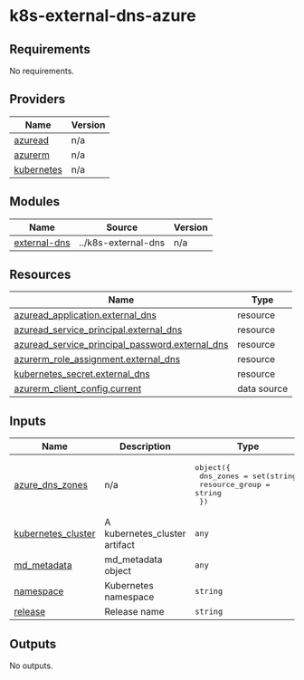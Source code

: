 # k8s-external-dns-azure

<!-- BEGINNING OF PRE-COMMIT-TERRAFORM DOCS HOOK -->
## Requirements

No requirements.

## Providers

| Name | Version |
|------|---------|
| <a name="provider_azuread"></a> [azuread](#provider\_azuread) | n/a |
| <a name="provider_azurerm"></a> [azurerm](#provider\_azurerm) | n/a |
| <a name="provider_kubernetes"></a> [kubernetes](#provider\_kubernetes) | n/a |

## Modules

| Name | Source | Version |
|------|--------|---------|
| <a name="module_external-dns"></a> [external-dns](#module\_external-dns) | ../k8s-external-dns | n/a |

## Resources

| Name | Type |
|------|------|
| [azuread_application.external_dns](https://registry.terraform.io/providers/hashicorp/azuread/latest/docs/resources/application) | resource |
| [azuread_service_principal.external_dns](https://registry.terraform.io/providers/hashicorp/azuread/latest/docs/resources/service_principal) | resource |
| [azuread_service_principal_password.external_dns](https://registry.terraform.io/providers/hashicorp/azuread/latest/docs/resources/service_principal_password) | resource |
| [azurerm_role_assignment.external_dns](https://registry.terraform.io/providers/hashicorp/azurerm/latest/docs/resources/role_assignment) | resource |
| [kubernetes_secret.external_dns](https://registry.terraform.io/providers/hashicorp/kubernetes/latest/docs/resources/secret) | resource |
| [azurerm_client_config.current](https://registry.terraform.io/providers/hashicorp/azurerm/latest/docs/data-sources/client_config) | data source |

## Inputs

| Name | Description | Type | Default | Required |
|------|-------------|------|---------|:--------:|
| <a name="input_azure_dns_zones"></a> [azure\_dns\_zones](#input\_azure\_dns\_zones) | n/a | <pre>object({<br>    dns_zones      = set(string)<br>    resource_group = string<br>  })</pre> | <pre>{<br>  "dns_zones": [],<br>  "resource_group": ""<br>}</pre> | no |
| <a name="input_kubernetes_cluster"></a> [kubernetes\_cluster](#input\_kubernetes\_cluster) | A kubernetes\_cluster artifact | `any` | n/a | yes |
| <a name="input_md_metadata"></a> [md\_metadata](#input\_md\_metadata) | md\_metadata object | `any` | n/a | yes |
| <a name="input_namespace"></a> [namespace](#input\_namespace) | Kubernetes namespace | `string` | n/a | yes |
| <a name="input_release"></a> [release](#input\_release) | Release name | `string` | n/a | yes |

## Outputs

No outputs.
<!-- END OF PRE-COMMIT-TERRAFORM DOCS HOOK -->
